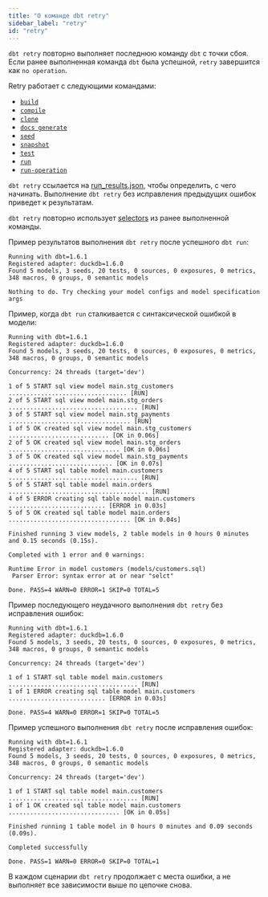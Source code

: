 ```yaml
---
title: "О команде dbt retry"
sidebar_label: "retry"
id: "retry"
---
```


`dbt retry` повторно выполняет последнюю команду `dbt` с точки сбоя. Если ранее выполненная команда `dbt` была успешной, `retry` завершится как `no operation`.

Retry работает с следующими командами:

- [`build`](/reference/commands/build)
- [`compile`](/reference/commands/compile)
- [`clone`](/reference/commands/clone)
- [`docs generate`](/reference/commands/cmd-docs#dbt-docs-generate)
- [`seed`](/reference/commands/seed)
- [`snapshot`](/reference/commands/build)
- [`test`](/reference/commands/test)
- [`run`](/reference/commands/run)
- [`run-operation`](/reference/commands/run-operation)

`dbt retry` ссылается на [run_results.json](/reference/artifacts/run-results-json), чтобы определить, с чего начинать. Выполнение `dbt retry` без исправления предыдущих ошибок приведет к <Term id="idempotent" /> результатам.

`dbt retry` повторно использует [selectors](/reference/node-selection/yaml-selectors) из ранее выполненной команды.

Пример результатов выполнения `dbt retry` после успешного `dbt run`:

```shell
Running with dbt=1.6.1
Registered adapter: duckdb=1.6.0
Found 5 models, 3 seeds, 20 tests, 0 sources, 0 exposures, 0 metrics, 348 macros, 0 groups, 0 semantic models
 
Nothing to do. Try checking your model configs and model specification args
```

Пример, когда `dbt run` сталкивается с синтаксической ошибкой в модели:

```shell
Running with dbt=1.6.1
Registered adapter: duckdb=1.6.0
Found 5 models, 3 seeds, 20 tests, 0 sources, 0 exposures, 0 metrics, 348 macros, 0 groups, 0 semantic models

Concurrency: 24 threads (target='dev')
 
1 of 5 START sql view model main.stg_customers ................................. [RUN]
2 of 5 START sql view model main.stg_orders .................................... [RUN]
3 of 5 START sql view model main.stg_payments .................................. [RUN]
1 of 5 OK created sql view model main.stg_customers ............................ [OK in 0.06s]
2 of 5 OK created sql view model main.stg_orders ............................... [OK in 0.06s]
3 of 5 OK created sql view model main.stg_payments ............................. [OK in 0.07s]
4 of 5 START sql table model main.customers .................................... [RUN]
5 of 5 START sql table model main.orders ....................................... [RUN]
4 of 5 ERROR creating sql table model main.customers ........................... [ERROR in 0.03s]
5 of 5 OK created sql table model main.orders .................................. [OK in 0.04s]
 
Finished running 3 view models, 2 table models in 0 hours 0 minutes and 0.15 seconds (0.15s).
  
Completed with 1 error and 0 warnings:
  
Runtime Error in model customers (models/customers.sql)
 Parser Error: syntax error at or near "selct"

Done. PASS=4 WARN=0 ERROR=1 SKIP=0 TOTAL=5
```

Пример последующего неудачного выполнения `dbt retry` без исправления ошибок:

```shell
Running with dbt=1.6.1
Registered adapter: duckdb=1.6.0
Found 5 models, 3 seeds, 20 tests, 0 sources, 0 exposures, 0 metrics, 348 macros, 0 groups, 0 semantic models

Concurrency: 24 threads (target='dev')

1 of 1 START sql table model main.customers .................................... [RUN]
1 of 1 ERROR creating sql table model main.customers ........................... [ERROR in 0.03s]

Done. PASS=4 WARN=0 ERROR=1 SKIP=0 TOTAL=5
```

Пример успешного выполнения `dbt retry` после исправления ошибок:

```shell
Running with dbt=1.6.1
Registered adapter: duckdb=1.6.0
Found 5 models, 3 seeds, 20 tests, 0 sources, 0 exposures, 0 metrics, 348 macros, 0 groups, 0 semantic models
 
Concurrency: 24 threads (target='dev')

1 of 1 START sql table model main.customers .................................... [RUN]
1 of 1 OK created sql table model main.customers ............................... [OK in 0.05s]

Finished running 1 table model in 0 hours 0 minutes and 0.09 seconds (0.09s).
 
Completed successfully
  
Done. PASS=1 WARN=0 ERROR=0 SKIP=0 TOTAL=1
```

В каждом сценарии `dbt retry` продолжает с места ошибки, а не выполняет все зависимости выше по цепочке снова.